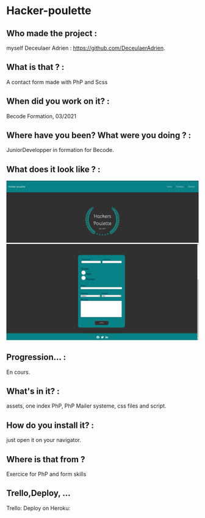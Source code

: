 # Hacker-poulette

## Who made the project :

myself Deceulaer Adrien : https://github.com/DeceulaerAdrien.

## What is that ? : 

A contact form made with PhP and Scss

## When did you work on it? : 

Becode Formation, 03/2021

## Where have you been? What were you doing ? : 

JuniorDevelopper in formation for Becode.

## What does it look like ? :
 ![](https://raw.githubusercontent.com/DeceulaerAdrien/hackers-poulette/main/assets/image/capture%20header%20poulette.png)
 ![](https://raw.githubusercontent.com/DeceulaerAdrien/hackers-poulette/main/assets/image/capture%20main%20poulette.png) 
## Progression… :

En cours.

## What's in it? :

assets,
one index PhP, 
PhP Mailer systeme,
css files and script.

## How do you install it? :

just open it on your navigator.

## Where is that from ?

Exercice for PhP and form skills

## Trello,Deploy, ... 

Trello: [](https://trello.com/b/c6lRb3Cu/hacker-poulette)
Deploy on Heroku: [](https://still-fortress-60721.herokuapp.com/index.php)


